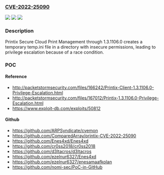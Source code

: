 ### [CVE-2022-25090](https://cve.mitre.org/cgi-bin/cvename.cgi?name=CVE-2022-25090)
![](https://img.shields.io/static/v1?label=Product&message=n%2Fa&color=blue)
![](https://img.shields.io/static/v1?label=Version&message=n%2Fa&color=blue)
![](https://img.shields.io/static/v1?label=Vulnerability&message=n%2Fa&color=brighgreen)

### Description

Printix Secure Cloud Print Management through 1.3.1106.0 creates a temporary temp.ini file in a directory with insecure permissions, leading to privilege escalation because of a race condition.

### POC

#### Reference
- http://packetstormsecurity.com/files/166242/Printix-Client-1.3.1106.0-Privilege-Escalation.html
- http://packetstormsecurity.com/files/167012/Printix-1.3.1106.0-Privilege-Escalation.html
- https://www.exploit-db.com/exploits/50812

#### Github
- https://github.com/ARPSyndicate/cvemon
- https://github.com/ComparedArray/printix-CVE-2022-25090
- https://github.com/Enes4xd/Enes4xd
- https://github.com/cr0ss2018/cr0ss2018
- https://github.com/d3ltacros/d3ltacros
- https://github.com/ezelnur6327/Enes4xd
- https://github.com/ezelnur6327/enesamaafkolan
- https://github.com/nomi-sec/PoC-in-GitHub

